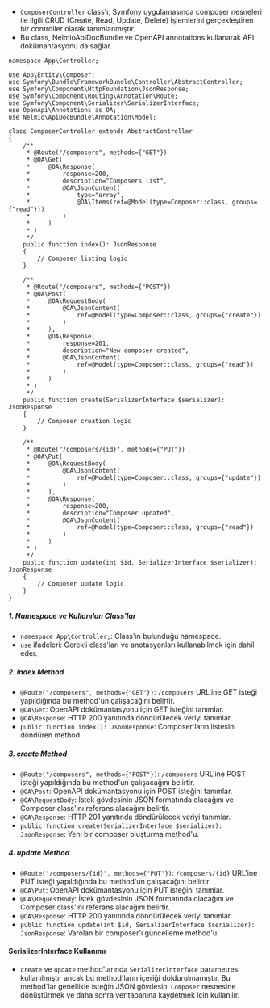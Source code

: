 + `ComposerController` class'ı, Symfony uygulamasında composer nesneleri ile ilgili CRUD (Create, Read, Update, Delete) işlemlerini gerçekleştiren bir controller olarak tanımlanmıştır.
+ Bu class, NelmioApiDocBundle ve OpenAPI annotations kullanarak API dokümantasyonu da sağlar.
~~~~~~~
namespace App\Controller;

use App\Entity\Composer;
use Symfony\Bundle\FrameworkBundle\Controller\AbstractController;
use Symfony\Component\HttpFoundation\JsonResponse;
use Symfony\Component\Routing\Annotation\Route;
use Symfony\Component\Serializer\SerializerInterface;
use OpenApi\Annotations as OA;
use Nelmio\ApiDocBundle\Annotation\Model;

class ComposerController extends AbstractController
{
    /**
     * @Route("/composers", methods={"GET"})
     * @OA\Get(
     *     @OA\Response(
     *         response=200,
     *         description="Composers list",
     *         @OA\JsonContent(
     *             type="array",
     *             @OA\Items(ref=@Model(type=Composer::class, groups={"read"}))
     *         )
     *     )
     * )
     */
    public function index(): JsonResponse
    {
        // Composer listing logic
    }

    /**
     * @Route("/composers", methods={"POST"})
     * @OA\Post(
     *     @OA\RequestBody(
     *         @OA\JsonContent(
     *             ref=@Model(type=Composer::class, groups={"create"})
     *         )
     *     ),
     *     @OA\Response(
     *         response=201,
     *         description="New composer created",
     *         @OA\JsonContent(
     *             ref=@Model(type=Composer::class, groups={"read"})
     *         )
     *     )
     * )
     */
    public function create(SerializerInterface $serializer): JsonResponse
    {
        // Composer creation logic
    }

    /**
     * @Route("/composers/{id}", methods={"PUT"})
     * @OA\Put(
     *     @OA\RequestBody(
     *         @OA\JsonContent(
     *             ref=@Model(type=Composer::class, groups={"update"})
     *         )
     *     ),
     *     @OA\Response(
     *         response=200,
     *         description="Composer updated",
     *         @OA\JsonContent(
     *             ref=@Model(type=Composer::class, groups={"read"})
     *         )
     *     )
     * )
     */
    public function update(int $id, SerializerInterface $serializer): JsonResponse
    {
        // Composer update logic
    }
}
~~~~~~~

##### 1. Namespace ve Kullanılan Class'lar
+ `namespace App\Controller;`: Class'ın bulunduğu namespace.
+ `use` ifadeleri: Gerekli class'ları ve anotasyonları kullanabilmek için dahil eder.

##### 2. index Method
+ `@Route("/composers", methods={"GET"})`: `/composers` URL'ine GET isteği yapıldığında bu method'un çalışacağını belirtir.
+ `@OA\Get`: OpenAPI dokümantasyonu için GET isteğini tanımlar.
+ `@OA\Response`: HTTP 200 yanıtında döndürülecek veriyi tanımlar.
+ `public function index(): JsonResponse`: Composer'ların listesini döndüren method.

##### 3. create Method
+ `@Route("/composers", methods={"POST"})`: `/composers` URL'ine POST isteği yapıldığında bu method'un çalışacağını belirtir.
+ `@OA\Post`: OpenAPI dokümantasyonu için POST isteğini tanımlar.
+ `@OA\RequestBody`: İstek gövdesinin JSON formatında olacağını ve Composer class'ını referans alacağını belirtir.
+ `@OA\Response`: HTTP 201 yanıtında döndürülecek veriyi tanımlar.
+ `public function create(SerializerInterface $serializer): JsonResponse`: Yeni bir composer oluşturma method'u.

##### 4. update Method
+ `@Route("/composers/{id}", methods={"PUT"})`: `/composers/{id}` URL'ine PUT isteği yapıldığında bu method'un çalışacağını belirtir.
+ `@OA\Put`: OpenAPI dokümantasyonu için PUT isteğini tanımlar.
+ `@OA\RequestBody`: İstek gövdesinin JSON formatında olacağını ve Composer class'ını referans alacağını belirtir.
+ `@OA\Response`: HTTP 200 yanıtında döndürülecek veriyi tanımlar.
+ `public function update(int $id, SerializerInterface $serializer): JsonResponse`: Varolan bir composer'ı güncelleme method'u.

#### SerializerInterface Kullanımı
+ `create` ve `update` method'larında `SerializerInterface` parametresi kullanılmıştır ancak bu method'ların içeriği doldurulmamıştır. Bu method'lar genellikle isteğin JSON gövdesini `Composer` nesnesine dönüştürmek ve daha sonra veritabanına kaydetmek için kullanılır.
